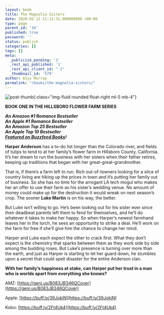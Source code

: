 ```yaml
---
layout: book
title: The Magnolia Sisters
date: 2020-02-12 11:12:31.000000000 +00:00
type: page
parent_id: '34'
published: true
password: ''
status: publish
categories: []
tags: []
meta:
  _publicize_pending: '1'
  _rest_api_published: '1'
  _rest_api_client_id: "-1"
  _thumbnail_id: '579'
author: Alys Murray
permalink: "/books/the-magnolia-sisters/"
---
```

![post-thumb]({{site.baseurl}}/assets/images/portfolio/magnolia_sisters.jpg){:class="img-fluid rounded float-right ml-5 mb-4"}

**BOOK ONE IN THE HILLSBORO FLOWER FARM SERIES**

***An Amazon #1 Romance Bestseller   
An Apple #1 Romance Bestseller   
An Amazon Top 25 Bestseller  
An Apple Top 10 Bestseller    
[Featured on Buzzfeed Books](https://www.buzzfeed.com/sarahrohoman/feel-good-summer-reads-amazon-canada)!***

**Harper Anderson** has a to-do list longer than the Colorado river, and fields of tulips to tend to at her family’s flower farm in Hillsboro County, California. It’s her dream to run the business with her sisters when their father retires, keeping up traditions that began with her great-great-grandmother.

That is, if there’s a farm left to run. Rich out-of-towners looking for a slice of country living are hiking up the prices in town and it’s putting her family out of business. So she has no time for the arrogant LA tech mogul who makes her an offer to use their farm as his sister’s wedding venue. No amount of money could make up for the destruction it would wreak on next season’s crop. The sooner **Luke Martin** is on his way, the better.

But Luke isn’t willing to go. He’s been looking out for his sister ever since their deadbeat parents left them to fend for themselves, and he’ll do whatever it takes to make her happy. So when Harper’s newest farmhand leaves her in the lurch, he sees an opportunity to strike a deal. He’ll work on the farm for free if she’ll give him the chance to change her mind.

Harper and Luke each expect the other to crack first. What they don’t expect is the chemistry that sparks between them as they work side by side among the budding roses. But Luke’s presence is turning over more than the earth, and just as Harper is starting to let her guard down, he stumbles upon a secret that could spell disaster for the entire Anderson clan.

**With her family’s happiness at stake, can Harper put her trust in a man who is worlds apart from everything she knows?**

AMZ: [https://geni.us/B083JB346QCover](https://geni.us/B083JB346QCover)

Apple: [https://buff.ly/39JokiN](https://buff.ly/39JokiN)

Kobo: [https://buff.ly/2Ft4Uk4](https://buff.ly/2Ft4Uk4)
